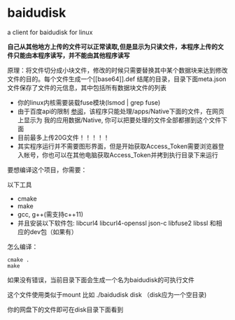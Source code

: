 baidudisk
=========

a client for baidudisk for linux

**自己从其他地方上传的文件可以正常读取,但是显示为只读文件，本程序上传的文件只能由本程序读写，并不能由其他程序读写**

原理：将文件切分成小块文件，修改的时候只需要替换其中某个数据块来达到修改文件的目的。每个文件生成一个[[base64]].def 结尾的目录，目录下面meta.json文件保存了文件的元信息，其中包括所有数据块文件的列表

* 你的linux内核需要装载fuse模块(lsmod | grep fuse)
* 由于百度api的限制 [参阅](http://developer.baidu.com/wiki/index.php?title=docs/pcs)，该程序只能处理/apps/Native下面的文件，在网页上显示为 我的应用数据/Native, 你可以把要处理的文件全部都挪到这个文件下面
* 目前最多上传20G文件！！！！！
* 其实程序运行并不需要图形界面，但是开始获取Access_Token需要浏览器登入帐号，你也可以在其他电脑获取Access_Token并拷到执行目录下来运行


要想编译这个项目，你需要：

以下工具

* cmake
* make
* gcc, g++(需支持c++11)
* 并且安装以下软件包:
libcurl4 libcurl4-openssl json-c libfuse2 libssl 和相应的dev包（如果有）

怎么编译：
```
cmake .
make
```

如果没有错误，当前目录下面会生成一个名为baidudisk的可执行文件

这个文件使用类似于mount 比如 ./baidudisk disk （disk应为一个空目录)

你的网盘下的文件即可在disk目录下面看到
